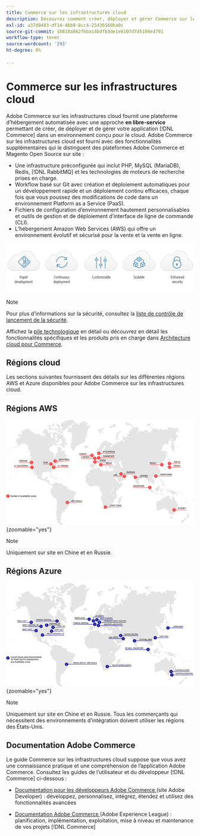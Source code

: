 ```yaml
---
title: Commerce sur les infrastructures cloud
description: Découvrez comment créer, déployer et gérer Commerce sur les infrastructures cloud.
exl-id: a37d0403-df14-4bb9-8cc4-25436560ba0c
source-git-commit: 10818a862fbba14bdfb3de1e6107d745104e4791
workflow-type: tm+mt
source-wordcount: '293'
ht-degree: 0%

---
```



# Commerce sur les infrastructures cloud

Adobe Commerce sur les infrastructures cloud fournit une plateforme d’hébergement automatisée avec une approche **en libre-service** permettant de créer, de déployer et de gérer votre application [!DNL Commerce] dans un environnement conçu pour le cloud. Adobe Commerce sur les infrastructures cloud est fourni avec des fonctionnalités supplémentaires qui le distinguent des plateformes Adobe Commerce et Magento Open Source sur site :

- Une infrastructure préconfigurée qui inclut PHP, MySQL (MariaDB), Redis, [!DNL RabbitMQ] et les technologies de moteurs de recherche prises en charge.
- Workflow basé sur Git avec création et déploiement automatiques pour un développement rapide et un déploiement continu efficaces, chaque fois que vous poussez des modifications de code dans un environnement Platform as a Service (PaaS).
- Fichiers de configuration d’environnement hautement personnalisables et outils de gestion et de déploiement d’interface de ligne de commande (CLI).
- L’hébergement Amazon Web Services (AWS) qui offre un environnement évolutif et sécurisé pour la vente et la vente en ligne.

![Avantages du cloud](../assets/CloudBenefits.svg)

>[!NOTE]
>
>Pour plus d’informations sur la sécurité, consultez la [liste de contrôle de lancement de la sécurité](https://experienceleague.adobe.com/en/docs/commerce-on-cloud/user-guide/launch/checklist#security-configuration).

Affichez la [pile technologique](architecture/tech-stack.md) en détail ou découvrez en détail les fonctionnalités spécifiques et les produits pris en charge dans [Architecture cloud pour Commerce](architecture/cloud-architecture.md).

<div id="recs-overview-body-1"></div>
<div id="recs-overview-body-2"></div>
<div id="recs-overview-body-3"></div>
<div id="recs-overview-body-4"></div>
<div id="recs-overview-body-5"></div>
<div id="recs-overview-body-6"></div>

## Régions cloud

Les sections suivantes fournissent des détails sur les différentes régions AWS et Azure disponibles pour Adobe Commerce sur les infrastructures cloud.

## Régions AWS

![Diagramme montrant les régions AWS](../assets/aws-regions.svg){zoomable="yes"}

>[!NOTE]
>
> Uniquement sur site en Chine et en Russie.

## Régions Azure

![Diagramme affichant les régions Azure](../assets/azure-regions.svg){zoomable="yes"}

>[!NOTE]
>
> Uniquement sur site en Chine et en Russie. Tous les commerçants qui nécessitent des environnements d’intégration doivent utiliser les régions des États-Unis.

## Documentation Adobe Commerce

Le guide Commerce sur les infrastructures cloud suppose que vous avez une connaissance pratique et une compréhension de l’application Adobe Commerce. Consultez les guides de l’utilisateur et du développeur [!DNL Commerce] ci-dessous :

- [Documentation pour les développeurs Adobe Commerce ](https://developer.adobe.com/commerce/docs/) (site Adobe Developer) : développez, personnalisez, intégrez, étendez et utilisez des fonctionnalités avancées

- [Documentation Adobe Commerce ](https://experienceleague.adobe.com/docs/commerce.html) (Adobe Experience League) : planification, implémentation, exploitation, mise à niveau et maintenance de vos projets [!DNL Commerce]

